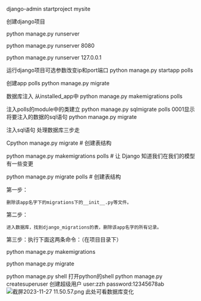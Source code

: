 django-admin startproject mysite

创建django项目

python manage.py runserver

python manage.py runserver 8080

python manage.py runserver 127.0.0.1

运行django项目可选参数改变ip和port端口
python manage.py startapp polls

创建app polls
python manage.py migrate

数据库注入
从installed_app中
python manage.py makemigrations polls

注入polls的module中的类建立
python manage.py sqlmigrate polls 0001显示将要注入的数据的sql语句
python manage.py migrate

注入sql语句
处理数据库三步走

Cpython manage.py migrate   # 创建表结构
 
python manage.py makemigrations polls  # 让 Django 知道我们在我们的模型有一些变更

python manage.py migrate polls   # 创建表结构

第一步：

    删除该app名字下的migrations下的__init__.py等文件。

第二步：

    进入数据库，找到django_migrations的表，删除该app名字的所有记录。

第三步：执行下面这两条命令：（在项目目录下）

python manage.py makemigrations

python manage.py migrate




python manage.py shell
打开python的shell
python manage.py createsuperuser
创建超级用户
user:zzh
password:12345678ab
![截屏2023-11-27 11.50.57.png](..%2F..%2F..%2F..%2F..%2Fvar%2Ffolders%2F4y%2Fprx069v50psfkkq5q_23r9jw0000gn%2FT%2FTemporaryItems%2FNSIRD_screencaptureui_n1L4Db%2F%E6%88%AA%E5%B1%8F2023-11-27%2011.50.57.png)
此处可看数据库变化
